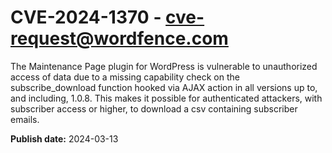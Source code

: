 # CVE-2024-1370 - cve-request@wordfence.com

The Maintenance Page plugin for WordPress is vulnerable to unauthorized access of data due to a missing capability check on the subscribe_download function hooked via AJAX action in all versions up to, and including, 1.0.8. This makes it possible for authenticated attackers, with subscriber access or higher, to download a csv containing subscriber emails.

**Publish date:** 2024-03-13
